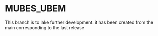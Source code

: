 # MUBES_UBEM
This branch is to lake further development. it has been created from the main corresponding to the last release